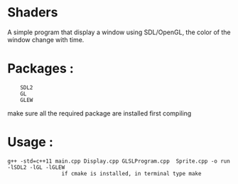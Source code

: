 # Shaders
A simple program that display a window using SDL/OpenGL, the color of the window change with time.

# Packages : 
	    SDL2
	    GL 
	    GLEW

make sure all the required package are installed first compiling

# Usage : 
	
	g++ -std=c++11 main.cpp Display.cpp GLSLProgram.cpp  Sprite.cpp -o run -lSDL2 -lGL -lGLEW
	                 if cmake is installed, in terminal type make	
